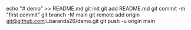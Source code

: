 echo "# demo" >> README.md
git init
git add README.md
git commit -m "first commit"
git branch -M main
git remote add origin git@github.com:Lbaranda26/demo.git
git push -u origin main
